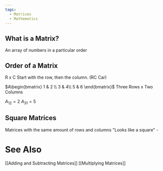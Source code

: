 ```yaml
---
tags:
  - Matrices
  - Mathematics
---
```

## What is a Matrix?
An array of numbers in a particular order
## Order of a Matrix
 R x C
 Start with the row, then the column. (RC Car)
 
$A\begin{bmatrix}
1 & 2 \\
3 & 4\\
5 & 6
\end{bmatrix}$  Three Rows x Two Columns  

$A_{12} = 2$
$A_{31} = 5$

## Square Matrices
Matrices with the same amount of rows and columns
"Looks like a square" - 

# See Also
[[Adding and Subtracting Matrices]]
[[Multiplying Matrices]]